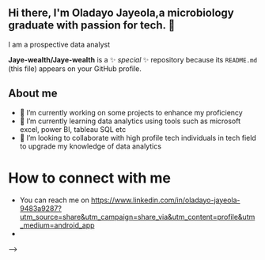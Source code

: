 ## Hi there, I'm Oladayo Jayeola,a microbiology graduate with passion for tech. 👋
I am a prospective data analyst

**Jaye-wealth/Jaye-wealth** is a ✨ _special_ ✨ repository because its `README.md` (this file) appears on your GitHub profile.

## About me
- 🔭 I’m currently working on some projects to enhance my proficiency
- 🌱 I’m currently learning data analytics using tools such as microsoft excel, power BI, tableau SQL etc
- 👯 I’m looking to collaborate with high profile tech individuals in tech field to upgrade my knowledge of data analytics


# How to connect with me
- You can reach me on https://www.linkedin.com/in/oladayo-jayeola-9483a9287?utm_source=share&utm_campaign=share_via&utm_content=profile&utm_medium=android_app
- 


-->
